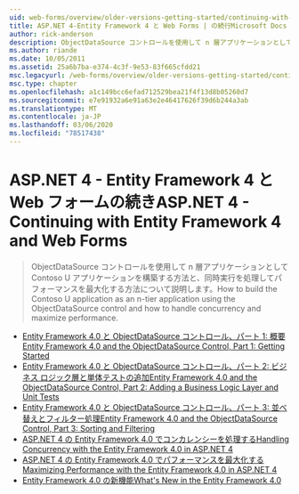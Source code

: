```yaml
---
uid: web-forms/overview/older-versions-getting-started/continuing-with-ef/index
title: ASP.NET 4-Entity Framework 4 と Web Forms | の続行Microsoft Docs
author: rick-anderson
description: ObjectDataSource コントロールを使用して n 層アプリケーションとして Contoso U アプリケーションを構築する方法と、同時実行を処理してパフォーマンスを最大化する方法について説明します。
ms.author: riande
ms.date: 10/05/2011
ms.assetid: 25a6b7ba-e374-4c3f-9e53-83f665cfdd21
msc.legacyurl: /web-forms/overview/older-versions-getting-started/continuing-with-ef
msc.type: chapter
ms.openlocfilehash: a1c149bcc6efad712529bea21f4f13d8b05260d7
ms.sourcegitcommit: e7e91932a6e91a63e2e46417626f39d6b244a3ab
ms.translationtype: MT
ms.contentlocale: ja-JP
ms.lasthandoff: 03/06/2020
ms.locfileid: "78517438"
---
```

# <a name="aspnet-4---continuing-with-entity-framework-4-and-web-forms"></a><span data-ttu-id="8f581-103">ASP.NET 4 - Entity Framework 4 と Web フォームの続き</span><span class="sxs-lookup"><span data-stu-id="8f581-103">ASP.NET 4 - Continuing with Entity Framework 4 and Web Forms</span></span>

> <span data-ttu-id="8f581-104">ObjectDataSource コントロールを使用して n 層アプリケーションとして Contoso U アプリケーションを構築する方法と、同時実行を処理してパフォーマンスを最大化する方法について説明します。</span><span class="sxs-lookup"><span data-stu-id="8f581-104">How to build the Contoso U application as an n-tier application using the ObjectDataSource control and how to handle concurrency and maximize performance.</span></span>

- [<span data-ttu-id="8f581-105">Entity Framework 4.0 と ObjectDataSource コントロール、パート 1: 概要</span><span class="sxs-lookup"><span data-stu-id="8f581-105">Entity Framework 4.0 and the ObjectDataSource Control, Part 1: Getting Started</span></span>](using-the-entity-framework-and-the-objectdatasource-control-part-1-getting-started.md)
- [<span data-ttu-id="8f581-106">Entity Framework 4.0 と ObjectDataSource コントロール、パート 2: ビジネス ロジック層と単体テストの追加</span><span class="sxs-lookup"><span data-stu-id="8f581-106">Entity Framework 4.0 and the ObjectDataSource Control, Part 2: Adding a Business Logic Layer and Unit Tests</span></span>](using-the-entity-framework-and-the-objectdatasource-control-part-2-adding-a-business-logic-layer-and-unit-tests.md)
- [<span data-ttu-id="8f581-107">Entity Framework 4.0 と ObjectDataSource コントロール、パート 3: 並べ替えとフィルター処理</span><span class="sxs-lookup"><span data-stu-id="8f581-107">Entity Framework 4.0 and the ObjectDataSource Control, Part 3: Sorting and Filtering</span></span>](using-the-entity-framework-and-the-objectdatasource-control-part-3-sorting-and-filtering.md)
- [<span data-ttu-id="8f581-108">ASP.NET 4 の Entity Framework 4.0 でコンカレンシーを処理する</span><span class="sxs-lookup"><span data-stu-id="8f581-108">Handling Concurrency with the Entity Framework 4.0 in ASP.NET 4</span></span>](handling-concurrency-with-the-entity-framework-in-an-asp-net-web-application.md)
- [<span data-ttu-id="8f581-109">ASP.NET 4 の Entity Framework 4.0 でパフォーマンスを最大化する</span><span class="sxs-lookup"><span data-stu-id="8f581-109">Maximizing Performance with the Entity Framework 4.0 in ASP.NET 4</span></span>](maximizing-performance-with-the-entity-framework-in-an-asp-net-web-application.md)
- [<span data-ttu-id="8f581-110">Entity Framework 4.0 の新機能</span><span class="sxs-lookup"><span data-stu-id="8f581-110">What's New in the Entity Framework 4.0</span></span>](what-s-new-in-the-entity-framework-4.md)
